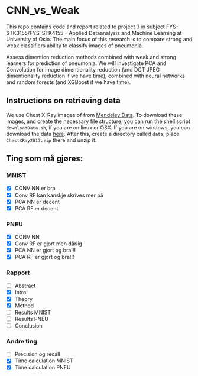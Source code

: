 # CNN_vs_Weak

This repo contains code and report related to project 3 in subject FYS-STK3155/FYS_STK4155 - Applied Dataanalysis and Machine Learning at University of Oslo. The main focus of this research is to compare strong and weak classifiers ability to classify images of pneumonia.

Assess dimention reduction methods combined with weak and strong learners for prediction of pneumonia. We will investigate PCA and Convolution for image dimentionality reduction (and DCT JPEG dimentionality reduction if we have time), combined with neural networks and random forests (and XGBoost if we have time).

## Instructions on retrieving data

We use Chest X-Ray images of from [Mendeley Data](https://data.mendeley.com/datasets/rscbjbr9sj/2). To download these images, and create the necessary file structure, you can run the shell script ```downloadData.sh```, if you are on linux or OSX. If you are on windows, you can download the data [here](https://data.mendeley.com/public-files/datasets/rscbjbr9sj/files/f12eaf6d-6023-432f-acc9-80c9d7393433/file_downloaded). After this, create a directory called ```data```, place ```ChestXRay2017.zip``` there and unzip it.

## Ting som må gjøres:

### MNIST
- [x] CONV NN er bra
- [x] Conv RF kan kanskje skrives mer på
- [x] PCA NN er decent
- [x] PCA RF er decent

### PNEU
- [x] CONV NN
- [x] Conv RF er gjort men dårlig
- [x] PCA NN er gjort og bra!!!
- [x] PCA RF er gjort og bra!!!

### Rapport
- [ ] Abstract
- [x] Intro
- [x] Theory
- [x] Method
- [ ] Results MNIST
- [ ] Results PNEU
- [ ] Conclusion

### Andre ting
- [ ] Precision og recall
- [x] Time calculation MNIST
- [x] Time calculation PNEU
